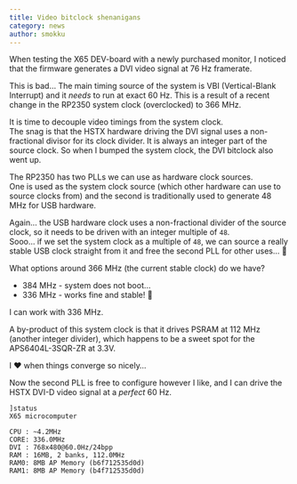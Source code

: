 ```yaml
---
title: Video bitclock shenanigans
category: news
author: smokku
---
```


When testing the X65 DEV-board with a newly purchased monitor,
I noticed that the firmware generates a DVI video signal at 76 Hz framerate.

This is bad… The main timing source of the system is VBI (Vertical-Blank Interrupt)
and it *needs* to run at exact 60 Hz. This is a result of a recent change in the
RP2350 system clock (overclocked) to 366 MHz.

It is time to decouple video timings from the system clock.  
The snag is that the HSTX hardware driving the DVI signal uses a non-fractional
divisor for its clock divider. It is always an integer part of the source clock.
So when I bumped the system clock, the DVI bitclock also went up.

The RP2350 has two PLLs we can use as hardware clock sources.  
One is used as the system clock source (which other hardware can use to source clocks from)
and the second is traditionally used to generate 48 MHz for USB hardware.

Again… the USB hardware clock uses a non-fractional divider of the source clock,
so it needs to be driven with an integer multiple of `48`.  
Sooo… if we set the system clock as a multiple of `48`, we can source a really stable
USB clock straight from it and free the second PLL for other uses… 🤔

What options around 366 MHz (the current stable clock) do we have?

* 384 MHz - system does not boot…
* 336 MHz - works fine and stable! 🎉

I can work with 336 MHz.

A by-product of this system clock is that it drives PSRAM at 112 MHz
(another integer divider), which happens to be a sweet spot for the APS6404L-3SQR-ZR
at 3.3V.

I ❤️ when things converge so nicely…

Now the second PLL is free to configure however I like, and I can drive the HSTX DVI-D
video signal at a *perfect* 60 Hz.

```console
]status
X65 microcomputer

CPU : ~4.2MHz
CORE: 336.0MHz
DVI : 768x480@60.0Hz/24bpp
RAM : 16MB, 2 banks, 112.0MHz
RAM0: 8MB AP Memory (b6f712535d0d)
RAM1: 8MB AP Memory (b4f712535d0d)
```
